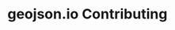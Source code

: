 # geojson.io Contributing

<!-- geojson.io is maintained by the [Developer Relations Team at Mapbox](https://mapbox.com/developers).  We welcome feature requests, bug reports, and pull requests from the community. 

Have a look at our [open issues](https://github.com/mapbox/geojson.io/issues) to see if there are bugs or features you are interested in working on.  If you need guidance or clarification, you can ask in the issue or check out the discord channel (see below)

## Discord Channel

There is a `geojson-dot-io` channel on the [MapboxDevs Public Discord Server](https://discord.gg/uMpcC5RmJh) for general discussion about geojson.io. Feel free to stop by and ask questions or to seek guidance on finding an issue to work on. -->
